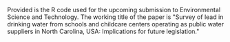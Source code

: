 Provided is the R code used for the upcoming submission to Environmental Science and Technology. The working title of the paper is "Survey of lead in drinking water from schools and childcare centers operating as public water suppliers in North Carolina, USA: Implications for future legislation."
